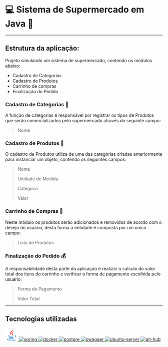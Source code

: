 # 💻 Sistema de Supermercado em Java 🏪
----
## Estrutura da aplicação:
Projeto simulando um sistema de supermercado, contendo os módulos abaixo:

* Cadastro de Categorias
* Cadastro de Produtos
* Carrinho de compras
* Finalização do Pedido

### Cadastro de Categorias 🎏
A função de categorias é responsável por registrar os tipos de Produtos que serão comercializados pelo supermercado através do seguinte campo:

> Nome
> 

### Cadastro de Produtos 🍕
O cadastro de Produtos utiliza de uma das categorias criadas anteriormente para instanciar um objeto, contendo os seguintes campos:

> Nome
>
> Unidade de Medida
>
> Categoria
>
> Valor

### Carrinho de Compras 🛒
Neste módulo os produtos serão adicionados e removidos de acordo com o desejo do usuário, desta forma a entidade é composta por um unico campo:

> Lista de Produtos
>

### Finalização do Pedido 💰


A responsabilidade desta parte da aplicação é realizar o calculo do valor total dos itens do carrinho e verificar a forma de pagamento escolhida pelo usuario:

> Forma de Pagamento
>
> Valor Total

----

## Tecnologias utilizadas
<p>
  <a href="https://www.java.com" target="_blank" rel="noreferrer"> <img src="https://raw.githubusercontent.com/devicons/devicon/master/icons/java/java-original.svg" alt="java" width="40" height="40"/> </a> 
  <a href="https://spring.io/" target="_blank" rel="noreferrer"> <img src="https://www.vectorlogo.zone/logos/springio/springio-icon.svg" alt="spring" width="40" height="40"/> </a> 
  <a href="https://www.docker.com" target="_blank" rel="noreferrer"> <img src="https://www.svgrepo.com/show/349342/docker.svg" alt="docker" width="40" height="40"> </a>
  <a href="https://www.postgresql.org" target="_blank" rel="noreferrer"> <img src="https://www.vectorlogo.zone/logos/postgresql/postgresql-icon.svg" alt="postgre" width="40" height="40"> </a>
  <a href="https://swagger.io" target="_blank" rel="noreferrer"> <img src="https://www.svgrepo.com/show/374111/swagger.svg" alt="swagger" width="40" height="40"> </a>
  <a href="https://ubuntu.com" target="_blank" rel="noreferrer"> <img src="https://www.svgrepo.com/show/452122/ubuntu.svg" alt="ubuntu-server" width="40" height="40"> </a>
  <a href="https://github.com" target="_blank" rel="noreferrer"> <img src="https://www.svgrepo.com/show/512317/github-142.svg" alt="git-hub" width="40" height="40"> </a>
</p>
